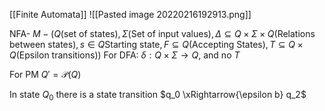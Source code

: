 [[Finite Automata]]
![[Pasted image 20220216192913.png]]

NFA- $M- (Q (\text{set of states}), \Sigma (\text{Set of input values}), \Delta \subseteq Q \times \Sigma \times Q(\text{Relations between states}), s \in Q \text{Starting state}, F \subseteq Q (\text{Accepting States}), T \subseteq Q \times Q(\text{Epsilon transitions}))$
For DFA: $\delta: Q \times \Sigma \rightarrow Q$, and no $T$

For PM $Q' = \mathcal{P}(Q)$

In state $Q_0$ there is a state transition $q_0 \xRightarrow{\epsilon b} q_2$
